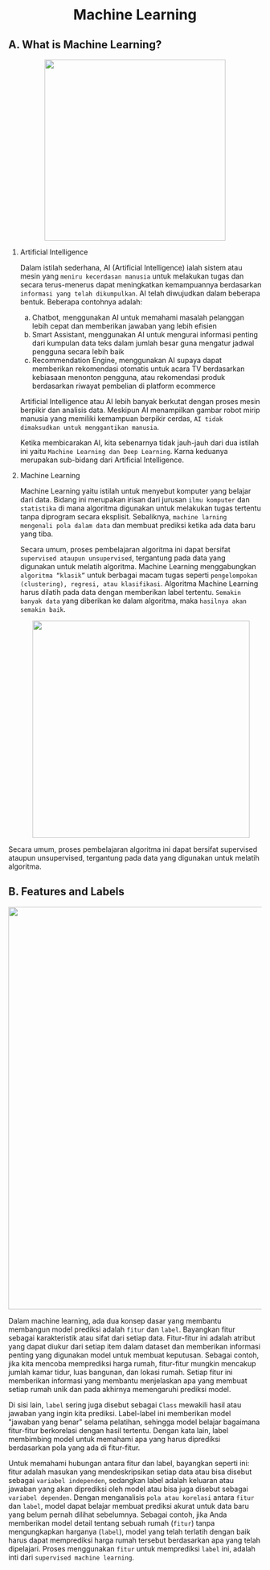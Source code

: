 <h1 align="center"> Machine Learning </h1>

## A. What is Machine Learning?

<p align="center">
    <img src="https://user-images.githubusercontent.com/72246401/218114835-964ad3c9-72f5-4a3a-8d7c-e6940c9285dd.png" width="360" style="vertical-align:middle">
</p>

1.  Artificial Intelligence

    Dalam istilah sederhana, AI (Artificial Intelligence) ialah sistem atau mesin yang `meniru kecerdasan manusia` untuk melakukan tugas dan secara terus-menerus dapat meningkatkan kemampuannya berdasarkan `informasi yang telah dikumpulkan`. AI telah diwujudkan dalam beberapa bentuk. Beberapa contohnya adalah:
    
    <ol type="a">
    <li>Chatbot, menggunakan AI untuk memahami masalah pelanggan lebih cepat dan memberikan jawaban yang lebih efisien</li>
    <li>Smart Assistant, menggunakan AI untuk mengurai informasi penting dari kumpulan data teks dalam jumlah besar guna mengatur jadwal pengguna secara lebih baik</li>
    <li>Recommendation Engine, menggunakan AI supaya dapat memberikan rekomendasi otomatis untuk acara TV berdasarkan kebiasaan menonton pengguna, atau rekomendasi produk berdasarkan riwayat pembelian di platform ecommerce</li>
    </ol>

    Artificial Intelligence atau AI lebih banyak berkutat dengan proses mesin berpikir dan analisis data. Meskipun AI menampilkan gambar robot mirip manusia yang memiliki kemampuan berpikir cerdas, `AI tidak dimaksudkan untuk menggantikan manusia`.

    Ketika membicarakan AI, kita sebenarnya tidak jauh-jauh dari dua istilah ini yaitu `Machine Learning dan Deep Learning`. Karna keduanya merupakan sub-bidang dari Artificial Intelligence.

2.  Machine Learning

    Machine Learning yaitu istilah untuk menyebut komputer yang belajar dari data. Bidang ini merupakan irisan dari jurusan `ilmu komputer` dan `statistika` di mana algoritma digunakan untuk melakukan tugas tertentu tanpa diprogram secara eksplisit. Sebaliknya, `machine larning mengenali pola dalam data` dan membuat prediksi ketika ada data baru yang tiba.

    Secara umum, proses pembelajaran algoritma ini dapat bersifat `supervised ataupun unsupervised`, tergantung pada data yang digunakan untuk melatih algoritma. Machine Learning menggabungkan `algoritma “klasik”` untuk berbagai macam tugas seperti `pengelompokan (clustering), regresi, atau klasifikasi`. Algoritma Machine Learning harus dilatih pada data dengan memberikan label tertentu. `Semakin banyak data` yang diberikan ke dalam algoritma, maka `hasilnya akan semakin baik`.
    
    <p align="center">
    <img src="https://cdn-images-1.medium.com/max/800/1*rbaxTrB_CZCqbty_zv2bEg.png" width="432" style="vertical-align:middle">
</p>

Secara umum, proses pembelajaran algoritma ini dapat bersifat supervised ataupun unsupervised, tergantung pada data yang digunakan untuk melatih algoritma.

## B. Features and Labels
<p align="center">
    <img src="https://blogger.googleusercontent.com/img/b/R29vZ2xl/AVvXsEjmOSmpA-HUYZCCXYb2rNnaqpd9XCHzh10_id4wi6zZqYmH9DpkcKqXnjha30vKI5agUgCLPlhYamtfXyrjgdaJOrvrrUPoDMijd_K6n2eUIs16gldq6B6q_sRuEAMVVkF-xF9VK454rx0/s650/model.png" width="800" style="vertical-align:middle">
</p>

Dalam machine learning, ada dua konsep dasar yang membantu membangun model prediksi adalah `fitur` dan `label`. Bayangkan fitur sebagai karakteristik atau sifat dari setiap data. Fitur-fitur ini adalah atribut yang dapat diukur dari setiap item dalam dataset dan memberikan informasi penting yang digunakan model untuk membuat keputusan. Sebagai contoh, jika kita mencoba memprediksi harga rumah, fitur-fitur mungkin mencakup jumlah kamar tidur, luas bangunan, dan lokasi rumah. Setiap fitur ini memberikan informasi yang membantu menjelaskan apa yang membuat setiap rumah unik dan pada akhirnya memengaruhi prediksi model.

Di sisi lain, `label` sering juga disebut sebagai `Class` mewakili hasil atau jawaban yang ingin kita prediksi. Label-label ini memberikan model "jawaban yang benar" selama pelatihan, sehingga model belajar bagaimana fitur-fitur berkorelasi dengan hasil tertentu. Dengan kata lain, label membimbing model untuk memahami apa yang harus diprediksi berdasarkan pola yang ada di fitur-fitur.

Untuk memahami hubungan antara fitur dan label, bayangkan seperti ini: fitur adalah masukan yang mendeskripsikan setiap data atau bisa disebut sebagai `variabel independen`, sedangkan label adalah keluaran atau jawaban yang akan diprediksi oleh model atau bisa juga disebut sebagai `variabel dependen`. Dengan menganalisis `pola atau korelasi` antara `fitur` dan `label`, model dapat belajar membuat prediksi akurat untuk data baru yang belum pernah dilihat sebelumnya. Sebagai contoh, jika Anda memberikan model detail tentang sebuah rumah (`fitur`) tanpa mengungkapkan harganya (`label`), model yang telah terlatih dengan baik harus dapat memprediksi harga rumah tersebut berdasarkan apa yang telah dipelajari. Proses menggunakan `fitur` untuk memprediksi `label` ini, adalah inti dari `supervised machine learning`.
    

    
